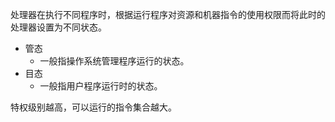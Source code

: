 处理器在执行不同程序时，根据运行程序对资源和机器指令的使用权限而将此时的处理器设置为不同状态。
- 管态
	- 一般指操作系统管理程序运行的状态。
- 目态
	- 一般指用户程序运行时的状态。

特权级别越高，可以运行的指令集合越大。
